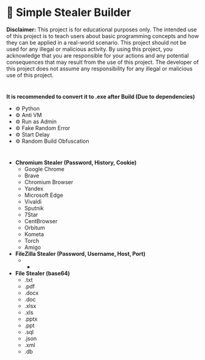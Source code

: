 # 🤡 Simple Stealer Builder
**Disclaimer:** 
This project is for educational purposes only. The intended use of this project is to teach users about basic programming concepts and how they can be applied in a real-world scenario. This project should not be used for any illegal or malicious activity. By using this project, you acknowledge that you are responsible for your actions and any potential consequences that may result from the use of this project. The developer of this project does not assume any responsibility for any illegal or malicious use of this project.
#
**It is recommended to convert it to .exe after Build (Due to dependencies)**

* ⚙️ Python
* ⚙️ Anti VM
* ⚙️ Run as Admin
* ⚙️ Fake Random Error
* ⚙️ Start Delay
* ⚙️ Random Build Obfuscation
#
* **Chromium Stealer (Password, History, Cookie)**
	* Google Chrome
	* Brave
	* Chromium Browser
	* Yandex
	* Microsoft Edge
	* Vivaldi
	* Sputnik
	* 7Star
	* CentBrowser
	* Orbitum
	* Kometa
	* Torch
	* Amigo
* **FileZilla Stealer (Password, Username, Host, Port)**
	* -
* **File Stealer (base64)**
	* .txt
	* .pdf
	* .docx
	* .doc
	* .xlsx
	* .xls
	* .pptx
	* .ppt
	* .sql
	* .json
	* .xml
	* .db
#




